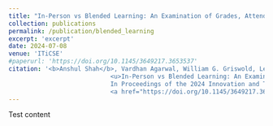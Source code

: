 ```yaml
---
title: "In-Person vs Blended Learning: An Examination of Grades, Attendance, Peer Support, Competitiveness, and Belonging"
collection: publications
permalink: /publication/blended_learning
excerpt: 'excerpt'
date: 2024-07-08
venue: 'ITiCSE'
#paperurl: 'https://doi.org/10.1145/3649217.3653537'
citation: '<b>Anshul Shah</b>, Vardhan Agarwal, William G. Griswold, Leo Porter, and Adalbert Gerald Soosai Raj. 2024. 
                            <u>In-Person vs Blended Learning: An Examination of Grades, Attendance, Peer Support, Competitiveness, and Belonging.</u>. 
                            In Proceedings of the 2024 Innovation and Technology in Computer Science Education V. 1 (ITiCSE 2024), July 8–10, 2024, Milan, Italy. ACM, New York, NY, USA, 7 pages.   
                            <a href="https://doi.org/10.1145/3649217.3653604">https://doi.org/10.1145/3649217.3653604</a>'
---
```


Test content
